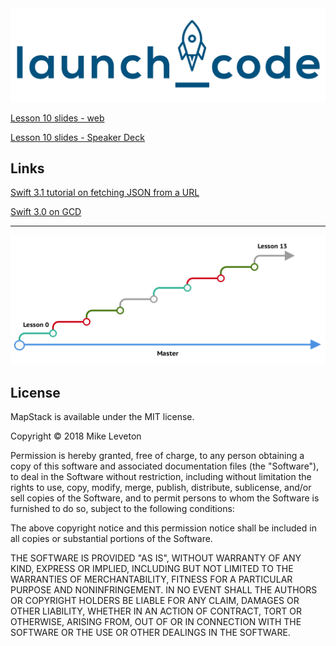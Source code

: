 <img src="https://raw.githubusercontent.com/Leveton/MapStack/master/images/launchCode.png" alt="TSNavigationStripView examples" />

[Lesson 10 slides - web](https://docs.google.com/presentation/d/19DMKbdhR6c1DkUqhZtmAIJfMWL52MEjuEVbhIYitIg4/pub?start=false&loop=false&delayms=3000)

[Lesson 10 slides - Speaker Deck](https://speakerdeck.com/leveton/mapswift-lesson-10)


## Links 

[Swift 3.1 tutorial on fetching JSON from a URL](https://www.simplifiedios.net/swift-json-tutorial/)

[Swift 3.0 on GCD](https://swiftable.io/2016/06/dispatch-queues-swift-3/)

<hr />

<img src="https://raw.githubusercontent.com/Leveton/MapSwift/lesson0/images/BranchFlow.png" alt="TSNavigationStripView examples" />


## License

MapStack is available under the MIT license.

Copyright © 2018 Mike Leveton

Permission is hereby granted, free of charge, to any person obtaining a copy of this software and associated documentation files (the "Software"), to deal in the Software without restriction, including without limitation the rights to use, copy, modify, merge, publish, distribute, sublicense, and/or sell copies of the Software, and to permit persons to whom the Software is furnished to do so, subject to the following conditions:

The above copyright notice and this permission notice shall be included in all copies or substantial portions of the Software.

THE SOFTWARE IS PROVIDED "AS IS", WITHOUT WARRANTY OF ANY KIND, EXPRESS OR IMPLIED, INCLUDING BUT NOT LIMITED TO THE WARRANTIES OF MERCHANTABILITY, FITNESS FOR A PARTICULAR PURPOSE AND NONINFRINGEMENT. IN NO EVENT SHALL THE AUTHORS OR COPYRIGHT HOLDERS BE LIABLE FOR ANY CLAIM, DAMAGES OR OTHER LIABILITY, WHETHER IN AN ACTION OF CONTRACT, TORT OR OTHERWISE, ARISING FROM, OUT OF OR IN CONNECTION WITH THE SOFTWARE OR THE USE OR OTHER DEALINGS IN THE SOFTWARE.